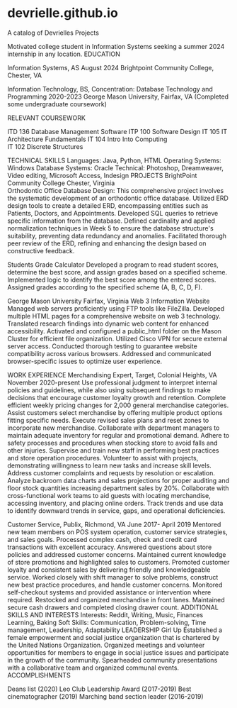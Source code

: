 # devrielle.github.io
A catalog of Devrielles Projects

Motivated college student in Information Systems seeking a summer 2024 internship in any location.
EDUCATION

Information Systems, AS									    August 2024
Brightpoint Community College, Chester, VA

Information Technology, BS, Concentration: Database Technology and Programming                   2020-2023
George Mason University, Fairfax, VA
(Completed some undergraduate coursework)         

RELEVANT COURSEWORK

ITD 136 Database Management Software
ITP 100 Software Design
IT 105 IT Architecture Fundamentals
IT 104 Intro Into Computing                                           
IT 102 Discrete Structures

TECHNICAL SKILLS
Languages: Java, Python, HTML
Operating Systems: Windows 
Database Systems: Oracle
Technical:  Photoshop, Dreamweaver, Video editing, Microsoft Access, Indesign
PROJECTS
BrightPoint Community College                                                                    Chester, Virginia                                                                           
Orthodontic Office Database Design:
This comprehensive project involves the systematic development of an orthodontic office database. 
Utilized ERD design tools to create a detailed ERD, encompassing entities such as Patients, Doctors, and Appointments.
Developed SQL queries to retrieve specific information from the database.
Defined cardinality and applied normalization techniques in Week 5 to ensure the database structure's suitability, preventing data redundancy and anomalies.
Facilitated thorough peer review of the ERD, refining and enhancing the design based on constructive feedback.

Students Grade Calculator
Developed a program to read student scores, determine the best score, and assign grades 
based on a specified scheme.
Implemented logic to identify the best score among the entered scores.
Assigned grades according to the specified scheme (A, B, C, D, F).

George Mason University                                                                            Fairfax, Virginia 
Web 3 Information Website 
Managed web servers proficiently using FTP tools like FileZilla.
Developed multiple HTML pages for a comprehensive website on web 3 technology.
Translated research findings into dynamic web content for enhanced accessibility.
Activated and configured a public_html folder on the Mason Cluster for efficient file organization.
Utilized Cisco VPN for secure external server access.
Conducted thorough testing to guarantee website compatibility across various browsers.
Addressed and communicated browser-specific issues to optimize user experience.    
             
WORK EXPERIENCE 
Merchandising Expert, Target, Colonial Heights, VA                                                                   November 2020-present
Use professional judgment to interpret internal policies and guidelines, while also using
subsequent findings to make decisions that encourage customer loyalty growth and retention.
Complete efficient weekly pricing changes for 2,000 general merchandise categories.
Assist customers select merchandise by offering multiple product options fitting specific needs.
Execute revised sales plans and reset zones to incorporate new merchandise.
Collaborate with department managers to maintain adequate inventory for regular and promotional demand.
Adhere to safety processes and procedures when stocking store to avoid falls and other injuries.
Supervise and train new staff in performing best practices and store operation procedures.
Volunteer to assist with projects, demonstrating willingness to learn new tasks and increase skill levels.
Address customer complaints and requests by resolution or escalation.
Analyze backroom data charts and sales projections for proper auditing and floor stock quantities increasing
department sales by 20%.
Collaborate with cross-functional work teams to aid guests with locating merchandise, accessing inventory, and
placing online orders.
Track trends and use data to identify downward trends in service, gaps, and operational deficiencies.

Customer Service, Publix, Richmond, VA                                                                                         June 2017- April 2019
Mentored new team members on POS system operation, customer service strategies, and sales goals.
Processed complex cash, check and credit card transactions with excellent accuracy.
Answered questions about store policies and addressed customer concerns.
Maintained current knowledge of store promotions and highlighted sales to customers.
Promoted customer loyalty and consistent sales by delivering friendly and knowledgeable service.
Worked closely with shift manager to solve problems, construct new best practice procedures, and handle customer concerns.
Monitored self-checkout systems and provided assistance or intervention where required.
Restocked and organized merchandise in front lanes.
Maintained secure cash drawers and completed closing drawer count.
ADDITIONAL SKILLS AND INTERESTS
Interests: Reddit, Writing, Music, Finances Learning, Baking
Soft Skills: Communication, Problem-solving, Time management, Leadership, Adaptability
LEADERSHIP
Girl Up 
Established a female empowerment and social justice organization that is chartered by the United Nations Organization.
Organized meetings and volunteer opportunities for members to engage in social justice issues and participate in the growth of the community.
Spearheaded community presentations with a collaborative team and organized communal events.
ACCOMPLISHMENTS 

Deans list (2020)
Leo Club Leadership Award (2017-2019)
Best cinematographer  (2019)
Marching band section leader (2016-2019)
